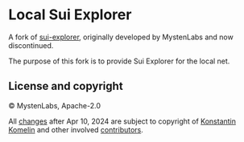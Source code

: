 # Local Sui Explorer

A fork of [sui-explorer](https://github.com/MystenLabs/sui-explorer), originally developed by MystenLabs and now discontinued.

The purpose of this fork is to provide Sui Explorer for the local net.

## License and copyright

&copy; MystenLabs, Apache-2.0

All [changes](./CHANGELOG.md) after Apr 10, 2024 are subject to copyright of [Konstantin Komelin](https://github.com/kkomelin) and other involved [contributors](https://github.com/kkomelin/sui-explorer/graphs/contributors).
